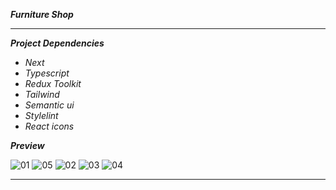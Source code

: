 **_Furniture Shop_**

---

**_Project Dependencies_**

- _Next_
- _Typescript_
- _Redux Toolkit_
- _Tailwind_
- _Semantic ui_
- _Stylelint_
- _React icons_

**_Preview_**

![01](https://github.com/zvkoli/furnitureShop/assets/100797809/3d29b61b-d426-446e-8cfc-003ccd746c71)
![05](https://github.com/zvkoli/furnitureShop/assets/100797809/5071e917-286a-4507-b584-97324a8efed3)
![02](https://github.com/zvkoli/furnitureShop/assets/100797809/5036d677-c079-48d0-a925-ecfb1f3554ff)
![03](https://github.com/zvkoli/furnitureShop/assets/100797809/4fcb4210-25f3-45a6-9886-8679e9aa1090)
![04](https://github.com/zvkoli/furnitureShop/assets/100797809/ffa1ba34-dfc1-4974-84c4-424bf6184a18)

---
